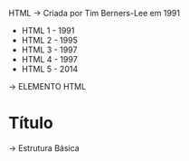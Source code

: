 HTML 
-> Criada por Tim Berners-Lee em 1991

* HTML 1 - 1991
* HTML 2 - 1995
* HTML 3 - 1997
* HTML 4 - 1997
* HTML 5 - 2014

-> ELEMENTO HTML

<h1 class="Titulo">Título</h1>

-> Estrutura Básica

<!DOCTYPE html>
<html>
    <head>
        <meta>
        <title></title>
    </head>
    <body>
    </body>
</html>
</!doctype>





